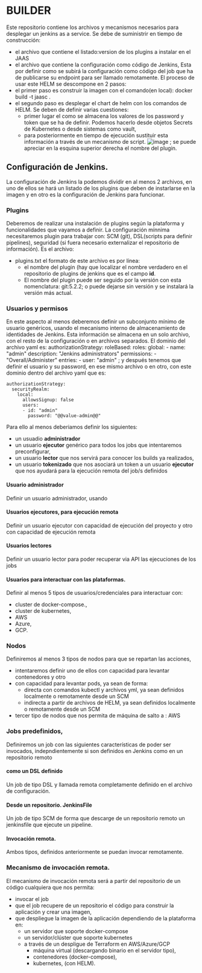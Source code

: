 # BUILDER
Este repositorio contiene los archivos y mecanismos necesarios para desplegar un jenkins as a service. 
Se debe de suministrir en tiempo de construcción:
- el archivo que contiene el listado:version de los plugins a instalar en el JAAS
- el archivo que contiene la configuración como código de Jenkins,
Esta por definir como se subirá la configuración como código del job que ha de publicarse su endpoint para ser llamado remotamente. 
El proceso de usar este HELM se descompone en 2 pasos:
- el primer paso es construir la imagen con el comando(en local): 
  docker build -t jaasc . 
- el segundo paso es desplegar el chart de helm con los comandos de HELM. Se deben de definir varias cuestiones:
  - primer lugar el como se almacena los valores de los password y token que se ha de definir. Podemos hacerlo desde objetos Secrets de Kubernetes o desde sistemas como vault,
  - para posteriormente en tiempo de ejecución sustituir esta información a través de un mecanismo de script.
![image](https://github.com/mvazgon/builder/assets/26582415/29f412fc-2b91-4977-b6fd-f050c6df7755)
; se puede apreciar en la esquina superior derecha el nombre del plugin. 
## Configuración de Jenkins.
La configuración de Jenkins la podemos dividir en al menos 2 archivos, en uno de ellos se hará un listado de los plugins que deben de instarlarse en la imagen y en otro es la configuración de Jenkins para funcionar. 
### Plugins
Deberemos de realizar una instalación de plugins según la plataforma y funcionalidades que vayamos a definir. La configuración mínnima necesitaremos plugin para trabajar con: SCM (git), DSL(scripts para definir pipelines), seguridad (si fuera necesario externalizar el repositorio de información). Es el archivo: 
- plugins.txt el formato de este archivo es por línea:
  - el nombre del plugin (hay que localizar el nombre verdadero en el repositorio de plugins de jenkins que es el campo **id**.
  - El nombre del plugin puede ser seguido por la versión con esta nomenclatura: git:5.2.2; o puede dejarse sin versión y se instalará la versión más actual.
### Usuarios y permisos
En este aspecto al menos deberemos definir un subconjunto mínimo de usuario genéricos, usando el mecanismo interno de almacenamiento de identidades de Jenkins. Esta información se almacena en un solo archivo, con el resto de la configuración o en archivos separados. El dominio del archivo yaml es:
    authorizationStrategy:
      roleBased:
        roles:
          global:
          - name: "admin"
            description: "Jenkins administrators"
            permissions:
              - "Overall/Administer"
            entries:
              - user: "admin"
; y después tenemos que definir el usuario y su password, en ese mismo archivo o en otro, con este dominio dentro del archivo yaml que es:

    authorizationStrategy:
      securityRealm:
        local:
          allowsSignup: false
          users:
          - id: "admin"
            password: "@@value-admin@@"
            
Para ello al menos deberiamos definir los siguientes:
- un usuadio **administrador**
- un usuario **ejecutor** genérico para todos los jobs que intentaremos preconfigurar,
- un usuario **lector** que nos servirá para conocer los builds ya realizados,
- un usuario **tokenizado** que nos asociará un token a un usuario **ejecutor** que nos ayudará para la ejecución remota del job/s definidos
#### Usuario administrador
Definir un usuario administrador, usando 
#### Usuarios ejecutores, para ejecución remota
Definir un usuario ejecutor con capacidad de ejecución del proyecto y otro con capacidad de ejecución remota
#### Usuarios lectores
Definir un usuario lector para poder recuperar via API las ejecuciones de los jobs 
#### Usuarios para interactuar con las plataformas.
Definir al menos 5 tipos de usuarios/credenciales para interactuar con:
- cluster de docker-compose.,
- cluster de kubernetes,
- AWS
- Azure,
- GCP.
### Nodos
Definiremos al menos 3 tipos de nodos para que se repartan las acciones, 
- intentaremos definir uno de ellos con capacidad para levantar contenedores y otro
- con capacidad para levantar pods, ya sean de forma:
  - directa con comandos kubectl y archivos yml, ya sean definidos localmente o remotamente desde un SCM
  - indirecta a partir de archivos de HELM, ya sean definidos localmente o remotamente desde un SCM
- tercer tipo de nodos que nos permita de máquina de salto a : AWS 
### Jobs predefinidos, 
Definiremos un job con las siguientes características de poder ser invocados, indepndientemente si son definidos en Jenkins como en un repositorio remoto
#### como un DSL definido
Un job de tipo DSL y llamada remota completamente definido en el archivo de configuración.
#### Desde un repositorio. JenkinsFile
Un job de tipo SCM de forma que descarge de un repositorio remoto un jenkinsfile que ejecute un pipeline. 
#### Invocación remota.
Ambos tipos, definidos anteriormente se puedan invocar remotamente. 
### Mecanismo de invocación remota.
El mecanismo de invocación remota será a partir del repositorio de un código cualquiera que nos permita:
- invocar el job
- que el job recupere de un repositorio el código para construir la aplicación y crear una imagen,
- que despliegue la imagen de la aplicación dependiendo de la plataforma en:
  - un servidor que soporte docker-compose
  - un servidor/clúster que soporte kubernetes
  - a través de un despligue de Terraform en AWS/Azure/GCP
    - máquina virtual (descargando binario en el servidor tipo), 
    - contenedores (docker-compose),
    - kubernetes, (con HELM). 
